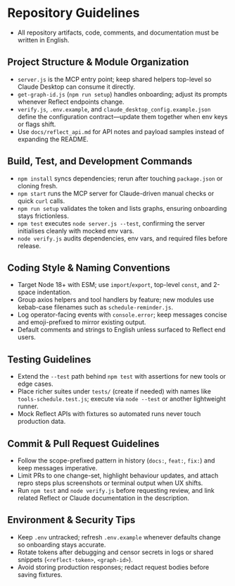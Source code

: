 # Repository Guidelines

- All repository artifacts, code, comments, and documentation must be written in English.

## Project Structure & Module Organization
- `server.js` is the MCP entry point; keep shared helpers top-level so Claude Desktop can consume it directly.
- `get-graph-id.js` (`npm run setup`) handles onboarding; adjust its prompts whenever Reflect endpoints change.
- `verify.js`, `.env.example`, and `claude_desktop_config.example.json` define the configuration contract—update them together when env keys or flags shift.
- Use `docs/reflect_api.md` for API notes and payload samples instead of expanding the README.

## Build, Test, and Development Commands
- `npm install` syncs dependencies; rerun after touching `package.json` or cloning fresh.
- `npm start` runs the MCP server for Claude-driven manual checks or quick `curl` calls.
- `npm run setup` validates the token and lists graphs, ensuring onboarding stays frictionless.
- `npm test` executes `node server.js --test`, confirming the server initialises cleanly with mocked env vars.
- `node verify.js` audits dependencies, env vars, and required files before release.

## Coding Style & Naming Conventions
- Target Node 18+ with ESM; use `import`/`export`, top-level `const`, and 2-space indentation.
- Group axios helpers and tool handlers by feature; new modules use kebab-case filenames such as `schedule-reminder.js`.
- Log operator-facing events with `console.error`; keep messages concise and emoji-prefixed to mirror existing output.
- Default comments and strings to English unless surfaced to Reflect end users.

## Testing Guidelines
- Extend the `--test` path behind `npm test` with assertions for new tools or edge cases.
- Place richer suites under `tests/` (create if needed) with names like `tools-schedule.test.js`; execute via `node --test` or another lightweight runner.
- Mock Reflect APIs with fixtures so automated runs never touch production data.

## Commit & Pull Request Guidelines
- Follow the scope-prefixed pattern in history (`docs:`, `feat:`, `fix:`) and keep messages imperative.
- Limit PRs to one change-set, highlight behaviour updates, and attach repro steps plus screenshots or terminal output when UX shifts.
- Run `npm test` and `node verify.js` before requesting review, and link related Reflect or Claude documentation in the description.

## Environment & Security Tips
- Keep `.env` untracked; refresh `.env.example` whenever defaults change so onboarding stays accurate.
- Rotate tokens after debugging and censor secrets in logs or shared snippets (`<reflect-token>`, `<graph-id>`).
- Avoid storing production responses; redact request bodies before saving fixtures.
